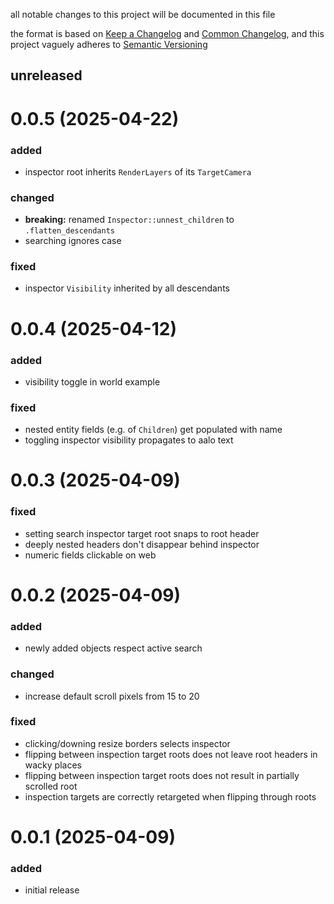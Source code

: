 all notable changes to this project will be documented in this file

the format is based on [Keep a Changelog](https://keepachangelog.com/en/1.1.0/) and [Common Changelog](https://common-changelog.org/), and this project vaguely adheres to [Semantic Versioning](https://semver.org/spec/v2.0.0.html)

## unreleased

# 0.0.5 (2025-04-22)

### added

- inspector root inherits `RenderLayers` of its `TargetCamera`

### changed

- **breaking:** renamed `Inspector::unnest_children` to `.flatten_descendants`
- searching ignores case

### fixed

- inspector `Visibility` inherited by all descendants

# 0.0.4 (2025-04-12)

### added

- visibility toggle in world example

### fixed

- nested entity fields (e.g. of `Children`) get populated with name
- toggling inspector visibility propagates to aalo text

# 0.0.3 (2025-04-09)

### fixed

- setting search inspector target root snaps to root header
- deeply nested headers don't disappear behind inspector
- numeric fields clickable on web

# 0.0.2 (2025-04-09)

### added

- newly added objects respect active search

### changed

- increase default scroll pixels from 15 to 20

### fixed

- clicking/downing resize borders selects inspector
- flipping between inspection target roots does not leave root headers in wacky places
- flipping between inspection target roots does not result in partially scrolled root
- inspection targets are correctly retargeted when flipping through roots

# 0.0.1 (2025-04-09)

### added
- initial release
